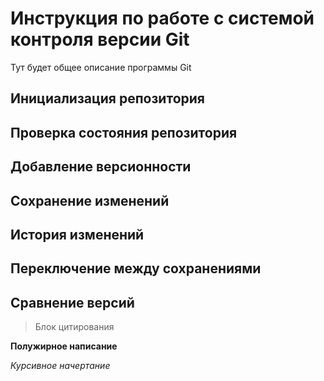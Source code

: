 # Инструкция по работе с системой контроля версии Git

Тут будет общее описание программы Git

## Инициализация репозитория

## Проверка состояния репозитория

## Добавление версионности

## Сохранение изменений

## История изменений

## Переключение между сохранениями

## Сравнение версий

> Блок цитирования

**Полужирное написание**

*Курсивное начертание*

